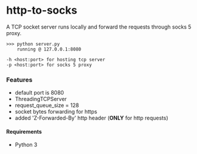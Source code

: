 # http-to-socks

A TCP socket server runs locally and forward the requests through socks 5 proxy.

```
>>> python server.py
    running @ 127.0.0.1:8080

-h <host:port> for hosting tcp server
-p <host:port> for socks 5 proxy
```

### Features
- default port is 8080
- ThreadingTCPServer
- request_queue_size = 128
- socket bytes forwarding for https
- added 'Z-Forwarded-By' http header (**ONLY** for http requests)

#### Requirements
- Python 3
